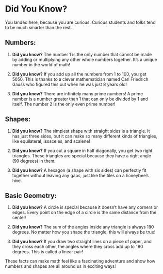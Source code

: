 # Did You Know?

You landed here, because you are curious. Curious students and folks tend to be much smarter than the rest.

## Numbers:
1. **Did you know?** The number 1 is the only number that cannot be made by adding or multiplying any other whole numbers together. It’s a unique number in the world of math!

2. **Did you know?** If you add up all the numbers from 1 to 100, you get 5050. This is thanks to a clever mathematician named Carl Friedrich Gauss who figured this out when he was just 8 years old!

3. **Did you know?** There are infinitely many prime numbers! A prime number is a number greater than 1 that can only be divided by 1 and itself. The number 2 is the only even prime number!

## Shapes:
1. **Did you know?** The simplest shape with straight sides is a triangle. It has just three sides, but it can make so many different kinds of triangles, like equilateral, isosceles, and scalene!

2. **Did you know?** If you cut a square in half diagonally, you get two right triangles. These triangles are special because they have a right angle (90 degrees) in them.

3. **Did you know?** A hexagon (a shape with six sides) can perfectly fit together without leaving any gaps, just like the tiles on a honeybee’s hive. 

## Basic Geometry:
1. **Did you know?** A circle is special because it doesn’t have any corners or edges. Every point on the edge of a circle is the same distance from the center!

2. **Did you know?** The sum of the angles inside any triangle is always 180 degrees. No matter how you shape the triangle, this will always be true!

3. **Did you know?** If you draw two straight lines on a piece of paper, and they cross each other, the angles where they cross add up to 180 degrees. This is called a linear pair!

These facts can make math feel like a fascinating adventure and show how numbers and shapes are all around us in exciting ways!